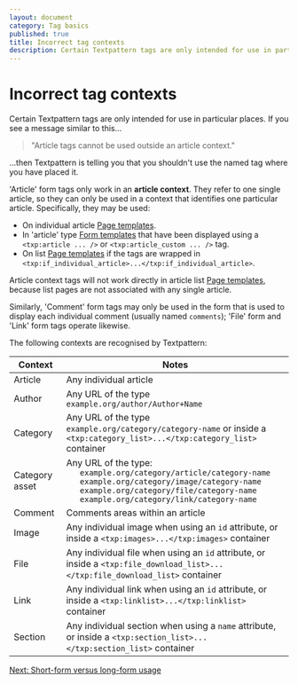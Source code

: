 ```yaml
---
layout: document
category: Tag basics
published: true
title: Incorrect tag contexts
description: Certain Textpattern tags are only intended for use in particular places.
---
```


# Incorrect tag contexts

Certain Textpattern tags are only intended for use in particular places. If you see a message similar to this…

> "Article tags cannot be used outside an article context."

…then Textpattern is telling you that you shouldn't use the named tag where you have placed it.

'Article' form tags only work in an **article context**. They refer to one single article, so they can only be used in a context that identifies one particular article. Specifically, they may be used:

* On individual article [Page templates](https://docs.textpattern.io/themes/page-templates-explained).
* In 'article' type [Form templates](https://docs.textpattern.io/themes/form-templates-explained) that have been displayed using a `<txp:article ... />` or `<txp:article_custom ... />` tag.
* On list [Page templates](https://docs.textpattern.io/themes/page-templates-explained) if the tags are wrapped in `<txp:if_individual_article>...</txp:if_individual_article>`.

Article context tags will not work directly in article list [Page templates](https://docs.textpattern.io/themes/page-templates-explained), because list pages are not associated with any single article.

Similarly, 'Comment' form tags may only be used in the form that is used to display each individual comment (usually named `comments`); 'File' form and 'Link' form tags operate likewise.

The following contexts are recognised by Textpattern:

| Context  | Notes |
| -------- | -------- |
| Article | Any individual article |
| Author | Any URL of the type `example.org/author/Author+Name` |
| Category | Any URL of the type `example.org/category/category-name` or inside a `<txp:category_list>...</txp:category_list>` container |
| Category asset | Any URL of the type: <br> `   example.org/category/article/category-name` <br> `   example.org/category/image/category-name` <br> `   example.org/category/file/category-name` <br> `   example.org/category/link/category-name` |
| Comment | Comments areas within an article |
| Image | Any individual image when using an `id` attribute, or inside a `<txp:images>...</txp:images>` container |
| File | Any individual file when using an `id` attribute, or inside a `<txp:file_download_list>...</txp:file_download_list>` container |
| Link | Any individual link when using an `id` attribute, or inside a `<txp:linklist>...</txp:linklist>` container |
| Section | Any individual section when using a `name` attribute, or inside a `<txp:section_list>...</txp:section_list>` container |

[Next: Short-form versus long-form usage](shortform-vs-longform-usage)
